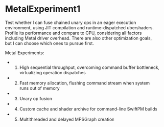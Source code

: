 # MetalExperiment1

Test whether I can fuse chained unary ops in an eager execution environment, using JIT compilation and runtime-dispatched ubershaders. Profile its performance and compare to CPU, considering all factors including Metal driver overhead. There are also other optimization goals, but I can choose which ones to pursue first.

Metal Experiments:
- 1) High sequential throughput, overcoming command buffer bottleneck, virtualizing operation dispatches
- 2) Fast memory allocation, flushing command stream when system runs out of memory
- 3) Unary op fusion
- 4) Custom cache and shader archive for command-line SwiftPM builds
- 5) Multithreaded and delayed MPSGraph creation
